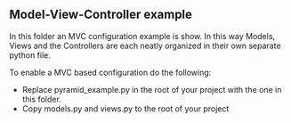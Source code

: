 ## Model-View-Controller example

In this folder an MVC configuration example is show. In this way Models, Views and the Controllers are each neatly organized in their own separate python file. 


To enable a MVC based configuration do the following:
* Replace pyramid_example.py in the root of your project with the one in this folder.
* Copy models.py and views.py to the root of your project

